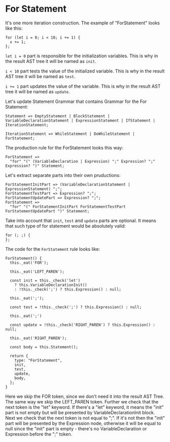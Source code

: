# For Statement

It's one more iteration construction. The example of "ForStatement" looks like this:

```
for (let i = 0; i < 10; i += 1) {
  x += 1;
};
```

`let i = 0` part is responsible for the initialization variables. This is why in the result AST tree it will be named as `init`.

`i < 10` part tests the value of the initialized variable. This is why in the result AST tree it will be named as `test`.

`i += 1` part updates the value of the variable. This is why in the result AST tree it will be named as `update`.

Let's update Statement Grammar that contains Grammar for the For Statement:

```
Statement => EmptyStatement | BlockStatement | VariableDeclarationStatement | ExpressionStatement | IfStatement | IterationStatement;

IterationStatement => WhileStatement | DoWhileStatement | ForStatement;
```

The production rule for the ForStatement looks this way:

```
ForStatement => 
  "for" "(" (VariableDeclaration | Expression) ";" Expression? ";" Expression? ")" Statement;
```

Let's extract separate parts into their own pruductions:

```
ForStatementInitPart => (VariableDeclarationStatement | ExpressionStatement) ";";
ForStatementTestPart => Expression? ";";
ForStatementUpdatePart => Expression? ";";
ForStatement => 
  "for" "(" ForStatementInitPart ForStatementTestPart ForStatementUpdatePart ")" Statement;
```

Take into account that `init`, `test` and `update` parts are optional. It means that such type of for statement would be absolutely valid:

```
for (; ;) {
};
```

The code for the `ForStatement` rule looks like:

```
ForStatement() {
  this._eat('FOR');

  this._eat('LEFT_PAREN');

  const init = this._check('let') 
    ? this.VariableDeclarationInit() 
    : !this._check(';') ? this.Expression() : null; 

  this._eat(';');

  const test = !this._check(';') ? this.Expression() : null;

  this._eat(';')

  const update = !this._check('RIGHT_PAREN') ? this.Expression() : null;

  this._eat('RIGHT_PAREN');

  const body = this.Statement();
        
  return {
    type: "ForStatement",
    init,
    test,
    update,
    body,
  };  
}
```

Here we skip the FOR token, since we don't need it into the result AST Tree. The same way we skip the LEFT_PAREN token. 
Further we check that the next token is the "let" keyword. If there's a "let" keyword, it means the "init" part is not empty but will be presented by VariableDeclarationInit block. Next we check that the next token is not equal to ";". If it's not then the "init" part will be presented by the Expression node, otherwise it will be equal to null since the "init" part is empty - there's no VariableDeclaration or Expression before the ";" token.

